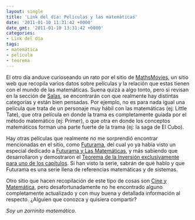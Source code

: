 ```yaml
---
layout: single
title: 'Link del día: Películas y las matemáticas'
date: '2011-01-10 11:31:42 +0000'
date_gmt: '2011-01-10 13:31:42 +0000'
categories:
- Link del día
tags:
- matemática
- película
- teorema
---
```


El otro día anduve curioseando un rato por el sitio de [MathsMovies](http://www.mathsmovies.com/), un sitio web que recopila varios datos sobre películas y la relación que estas tienen con el mundo de las matemáticas. Suena quizá a algo tonto, pero si revisan en la sección de [Salas](http://www.mathsmovies.com/salas/salas.htm), se encontrarán con que realmente hay distintas categorías y están bien pensadas. Por ejemplo, no es para nada igual una película que trata de un personaje muy hábil con las matemáticas (ej: Little Tate), que otra película en donde la trama es completamente guiada por el método matemático (ej: Primer), o que otra en donde los conceptos matemáticos forman una parte fuerte de la trama (ej: la saga de El Cubo).

Hay otras películas que realmente no me sorprendió encontrar mencionadas en el sitio, como [Futurama](http://www.mathsmovies.com/futurama/Sala17_Futurama.htm), del cual yo ya había visto un especial dedicado a [Futurama y Las Matemáticas](http://www.seriesyonkis.com/capitulo/futurama-extras/futurama-y-las-matematicas/49712/), y más sabiendo que desarrollaron y demostraron el [Teorema de la Inversión exclusivamente para uno de los capítulos](http://alt1040.com/2010/08/guionista-de-futurama-creo-y-comprobo-un-teorema-para-el-ultimo-episodio-de-la-serie). Si han visto la serie, sabrán de qué hablo y que Futurama es una serie llena de referencias matemáticas y de sistemas.

Otro sitio que hacen recopilación de este tipo de cosas son [Cine y Matemática](http://www.sectormatematica.cl/cine.htm), pero desafortunadamente no he encontrado alguno completamente actualizado y con muy buena y detallada información al respecto.  ¿Alguien que conozca y quisiera compartir?

_Soy un zorrinito matemático._
